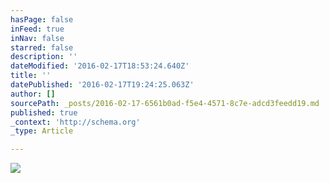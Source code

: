 ```yaml
---
hasPage: false
inFeed: true
inNav: false
starred: false
description: ''
dateModified: '2016-02-17T18:53:24.640Z'
title: ''
datePublished: '2016-02-17T19:24:25.063Z'
author: []
sourcePath: _posts/2016-02-17-6561b0ad-f5e4-4571-8c7e-adcd3feedd19.md
published: true
_context: 'http://schema.org'
_type: Article

---
```

![](https://the-grid-user-content.s3-us-west-2.amazonaws.com/1d807ca5-cd48-48d5-b6bc-fc35b7137667.jpg)